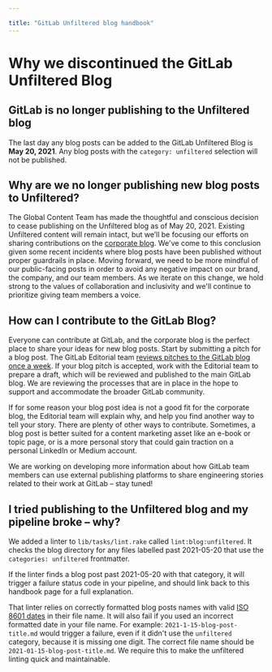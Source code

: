 ```yaml
---

title: "GitLab Unfiltered blog handbook"
---
```


# Why we discontinued the GitLab Unfiltered Blog

## GitLab is no longer publishing to the Unfiltered blog

The last day any blog posts can be added to the GitLab Unfiltered Blog is **May 20, 2021**. Any blog posts with the `category: unfiltered` selection will not be published.

## Why are we no longer publishing new blog posts to Unfiltered?

The Global Content Team has made the thoughtful and conscious decision to cease publishing on the Unfiltered blog as of May 20, 2021. Existing Unfiltered content will remain intact, but we’ll be focusing our efforts on sharing contributions on the [corporate blog](/blog). We've come to this conclusion given some recent incidents where blog posts have been published without proper guardrails in place. Moving forward, we need to be more mindful of our public-facing posts in order to avoid any negative impact on our brand, the company, and our team members. As we iterate on this change, we hold strong to the values of collaboration and inclusivity and we'll continue to prioritize giving team members a voice.

## How can I contribute to the GitLab Blog?

Everyone can contribute at GitLab, and the corporate blog is the perfect place to share your ideas for new blog posts. Start by submitting a pitch for a blog post. The GitLab Editorial team [reviews pitches to the GitLab blog once a week](https://gitlab.com/gitlab-com/www-gitlab-com/-/boards/804552?scope=all&utf8=%E2%9C%93&label_name[]=Blog%3A%3APitch). If your blog pitch is accepted, work with the Editorial team to prepare a draft, which will be reviewed and published to the main GitLab blog. We are reviewing the processes that are in place in the hope to support and accommodate the broader GitLab community.

If for some reason your blog post idea is not a good fit for the corporate blog, the Editorial team will explain why, and help you find another way to tell your story. There are plenty of other ways to contribute. Sometimes, a blog post is better suited for a content marketing asset like an e-book or topic page, or is a more personal story that could gain traction on a personal LinkedIn or Medium account.

We are working on developing more information about how GitLab team members can use external publishing platforms to share engineering stories related to their work at GitLab – stay tuned!

## I tried publishing to the Unfiltered blog and my pipeline broke – why?

We added a linter to `lib/tasks/lint.rake` called `lint:blog:unfiltered`. It checks the blog directory for any files labelled past 2021-05-20 that use the `categories: unfiltered` frontmatter.

If the linter finds a blog post past 2021-05-20 with that category, it will trigger a failure status code in your pipeline, and should link back to this handbook page for a full explanation.

That linter relies on correctly formatted blog posts names with valid [ISO 8601 dates](https://en.wikipedia.org/wiki/ISO_8601) in their file name. It will also fail if you used an incorrect formatted date in your file name. For example: `2021-1-15-blog-post-title.md` would trigger a failure, even if it didn't use the `unfiltered` category, because it is missing one digit. The correct file name should be `2021-01-15-blog-post-title.md`. We require this to make the unfiltered linting quick and maintainable.
